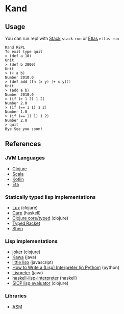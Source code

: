 # Kand

## Usage

You can run repl with [Stack](https://docs.haskellstack.org/en/stable/README/) `stack run` or [Etlas](https://eta-lang.org/docs/user-guides/etlas-user-guide) `etlas run`

```
Kand REPL
To exit type quit
> (def a 10)
Unit
> (def b 2000)
Unit
> (+ a b)
Number 2010.0
> (def add (fn (x y) (+ x y)))
Unit
> (add a b)
Number 2010.0
> (if (> 1 2) 1 2)
Number 2.0
> (if (== 1 1) 1 2)
Number 1.0
> (if (== 11 1) 1 2)
Number 2.0
> quit  
Bye See you soon!
```


## References

### JVM Languages

- [Clojure](https://github.com/clojure/clojure/)
- [Scala](https://github.com/scala/scala)
- [Kotlin](https://github.com/JetBrains/kotlin)
- [Eta](https://github.com/typelead/eta)

### Statically typed lisp implementations

- [Lux](https://github.com/LuxLang/lux) (clojure)
- [Carp](https://github.com/carp-lang/Carp) (haskell)
- [Clojure core/typed](https://github.com/clojure/core.typed) (clojure)
- [Typed Racket](https://docs.racket-lang.org/ts-guide/)
- [Shen](http://www.shenlanguage.org)

### Lisp implementations

- [joker](https://github.com/candid82/joker) (clojure)
- [Kawa](https://gitlab.com/kashell/Kawa) (java)
- [little lisp](https://github.com/maryrosecook/littlelisp) (javascript)
- [How to Write a (Lisp) Interpreter (in Python)](http://norvig.com/lispy.html) (python)
- [Lispreter](https://github.com/AoHRuthless/Lispreter) (java)
- [haskell-lisp-interpreter](https://github.com/IvanIvanov/haskell-lisp-interpreter) (haskell)
- [SICP lisp evaluator](https://github.com/eunmin/sicp-ch4/blob/master/src/sicp_ch4/core.clj) (clojure)

### Libraries

- [ASM](https://asm.ow2.io)
